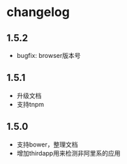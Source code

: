# changelog

## 1.5.2

- bugfix: browser版本号

## 1.5.1

- 升级文档
- 支持tnpm

## 1.5.0

- 支持bower，整理文档
- 增加thirdapp用来检测非阿里系的应用